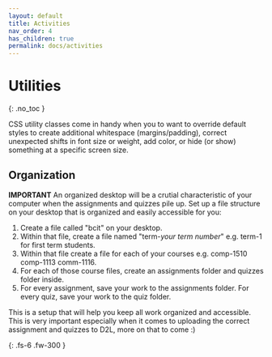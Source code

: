 ```yaml
---
layout: default
title: Activities
nav_order: 4
has_children: true
permalink: docs/activities
---
```


# Utilities
{: .no_toc }

CSS utility classes come in handy when you to want to override default styles to create additional whitespace (margins/padding), correct unexpected shifts in font size or weight, add color, or hide (or show) something at a specific screen size.

## Organization
**IMPORTANT**
An organized desktop will be a crutial characteristic of your computer when the assignments and quizzes pile up. Set up a file structure on your desktop that is organized and easily accessible for you:

1. Create a file called "bcit" on your desktop.
2. Within that file, create a file named "term-*your term number*" e.g. term-1 for first term students.
3. Within that file create a file for each of your courses e.g. comp-1510 comp-1113 comm-1116.
4. For each of those course files, create an assignments folder and quizzes folder inside. 
5. For every assignment, save your work to the assignments folder. For every quiz, save your work to the quiz folder.

This is a setup that will help you keep all work organized and accessible. This is very important especially when it comes to uploading the correct assignment and quizzes to D2L, more on that to come :)

{: .fs-6 .fw-300 }
